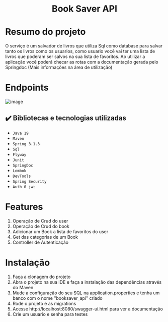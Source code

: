 <h1 align="center"> Book Saver API </h1>

# Resumo do projeto
O serviço é um salvador de livros que utiliza Sql como database para salvar tanto os livros como os usuarios, 
como usuario você vai ter uma lista de livros que poderam ser salvos na sua lista de favoritos. 
Ao utilizar a aplicação você poderá checar as rotas com a documentação gerada pelo Springdoc (Mais informações na área de utilização)

# Endpoints

![image](https://github.com/PedroUchoa/Spring-Book-Api/assets/98981764/770fae19-b0bf-4894-b1d4-e950ba0a604c)


## ✔️ Bibliotecas e tecnologias utilizadas

- ``Java 19``
- ``Maven``
- ``Spring 3.1.3``
- ``Sql``
- ``Flyway``
- ``Junit``
- ``SpringDoc``
- ``Lombok``
- ``DevTools``
- ``Spring Security``
- ``Auth 0 jwt``

# Features 
1. Operação de Crud do user
2. Operação de Crud do book
3. Adicionar um Book a lista de favoritos do user
4. Get das categorias de um Book
5. Controller de Autenticação 

# Instalação
1. Faça a clonagem do projeto
2. Abra o projeto na sua IDE e faça a instalação das dependências através do Maven
3. Mude a configuração do seu SQL na application.properties e tenha um banco com o nome "booksaver_api" criado
4. Rode o projeto e as migrations
5. Acesse http://localhost:8080/swagger-ui.html para ver a documentação
6. Crie um usuario e senha para testes
